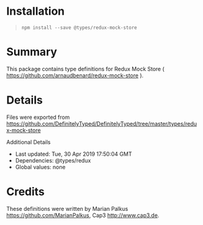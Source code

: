 # Installation
> `npm install --save @types/redux-mock-store`

# Summary
This package contains type definitions for Redux Mock Store ( https://github.com/arnaudbenard/redux-mock-store ).

# Details
Files were exported from https://github.com/DefinitelyTyped/DefinitelyTyped/tree/master/types/redux-mock-store

Additional Details
 * Last updated: Tue, 30 Apr 2019 17:50:04 GMT
 * Dependencies: @types/redux
 * Global values: none

# Credits
These definitions were written by Marian Palkus <https://github.com/MarianPalkus>, Cap3 <http://www.cap3.de>.
